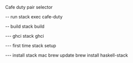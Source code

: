 Cafe duty pair selector


-- run
stack exec cafe-duty

-- build
stack build

--- ghci
stack ghci


--- first time
stack setup


--- install stack mac
brew update
brew install haskell-stack
